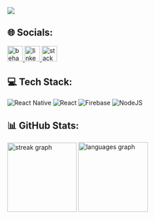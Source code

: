 ![](https://github-stats-alpha.vercel.app/api?username=rahuldasgupta&cc=fff&tc=222&ic=2f80ed&bc=D8D8D8)


## 🌐 Socials:
<div align="left">
  <a href="https://www.behance.net/rahul_dasgupta" target="_blank">
    <img src="https://img.shields.io/static/v1?message=Behance&logo=behance&label=&color=1769ff&logoColor=white&labelColor=&style=for-the-badge" height="35" alt="behance logo"  />
  </a>
  <a href="https://www.linkedin.com/in/rahuldasgupta24" target="_blank">
    <img src="https://img.shields.io/static/v1?message=LinkedIn&logo=linkedin&label=&color=0077B5&logoColor=white&labelColor=&style=for-the-badge" height="35" alt="linkedin logo"  />
  </a>
  <a href="https://stackoverflow.com/users/13074345/rahul-dasgupta" target="_blank">
    <img src="https://img.shields.io/static/v1?message=Stackoverflow&logo=stackoverflow&label=&color=FE7A16&logoColor=white&labelColor=&style=for-the-badge" height="35" alt="stackoverflow logo"  />
  </a>
</div>

## 💻 Tech Stack:
![React Native](https://img.shields.io/badge/react_native-%2320232a.svg?style=for-the-badge&logo=react&logoColor=%2361DAFB) ![React](https://img.shields.io/badge/react-%2320232a.svg?style=for-the-badge&logo=react&logoColor=%2361DAFB) ![Firebase](https://img.shields.io/badge/firebase-%23039BE5.svg?style=for-the-badge&logo=firebase) ![NodeJS](https://img.shields.io/badge/node.js-6DA55F?style=for-the-badge&logo=node.js&logoColor=white)
## 📊 GitHub Stats:
<div align="left">
  <img src="https://streak-stats.demolab.com?user=rahuldasgupta&locale=en&mode=daily&theme=default&hide_border=false&border_radius=5" height="157" alt="streak graph"  />
  <img src="https://github-readme-stats.vercel.app/api/top-langs?username=rahuldasgupta&locale=en&hide_title=false&layout=compact&card_width=320&langs_count=7&theme=default&hide_border=false" height="158" alt="languages graph"  />
</div>

<!-- Proudly created with GPRM ( https://gprm.itsvg.in ) -->
